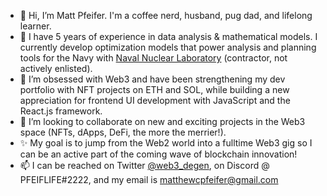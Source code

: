 - 👋 Hi, I’m Matt Pfeifer. I'm a coffee nerd, husband, pug dad, and lifelong learner.
- 👀 I have 5 years of experience in data analysis & mathematical models. I currently develop optimization models that power
analysis and planning tools for the Navy with <a href="https://navalnuclearlab.energy.gov/">Naval Nuclear Laboratory</a> (contractor, not actively enlisted).
- 🌱 I’m obsessed with Web3 and have been strengthening my dev portfolio with NFT projects on ETH and SOL, 
while building a new appreciation for frontend UI development with JavaScript and the React.js framework.
- 🤝 I’m looking to collaborate on new and exciting projects in the Web3 space (NFTs, dApps, DeFi, the more the merrier!).
- ✨ My goal is to jump from the Web2 world into a fulltime Web3 gig so I can be an active part of the coming wave of blockchain innovation!
- 📫 I can be reached on Twitter <a href="twitter.com/web3_degen">@web3_degen</a>, on Discord @ PFEIFLIFE#2222, and my email is matthewcpfeifer@gmail.com

<!---
pfeifemc/pfeifemc is a ✨ special ✨ repository because its `README.md` (this file) appears on your GitHub profile.
You can click the Preview link to take a look at your changes.
--->

